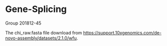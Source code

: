 # Gene-Splicing
Group 201812-45

The chi_raw.fasta file download from https://support.10xgenomics.com/de-novo-assembly/datasets/2.1.0/wfu.

